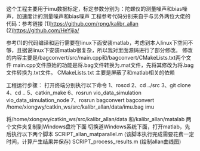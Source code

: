 这个工程主要用于imu数据标定，标定参数分别为：陀螺仪的测量噪声和bias噪声，加速度计的测量噪声和bias噪声
工程参考代码分别来自于与另外两位大佬的代码：参考链接
(1)https://github.com/rpng/kalibr_allan
(2)https://github.com/HeYijia/

参考(1)的代码编译和运行需要在linux下面安装matlab，考虑到本人linux下空间不够，且据说linux下安装matlab很复杂，所以我对里面源码进行了部分修改。
修改的内容主要是/bagconvert/src/main.cpp和/bagconvert/CMakeLists.txt两个文件
main.cpp文件原始的功能是将.bag文件转换为.mat文件，先将其修改为将.bag文件转换为.txt文件。
CMakeLists.txt 主要是屏蔽了和matlab相关的依赖

工程运行步骤：
打开终端分别执行以下命令
1、roscd
2、cd ../src
3、git clone 
4、cd ..
5、catkin_make
6、rosrun vio_data_simulation vio_data_simulation_node
7、rosrun bagconvert bagconvert /home/xiongwy/catkin_ws/src/kalibr_allan/data/imu.bag imu 

将/home/xiongwy/catkin_ws/src/kalibr_allan/data 和/kalibr_allan/matalab 两个文件夹复制到Windows盘符下面
切换道Windows系统下面，打开matlab，先后执行以下两个脚本
SCRIPT_allan_matparallel.m (该脚本执行完成需要花费一定时间，计算产生结果并保存)
SCRIPT_process_results.m (绘制allan曲线图)





